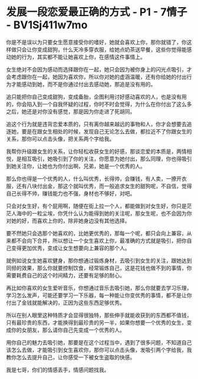 # 发展一段恋爱最正确的方式 - P1 - 7情子 - BV1Sj411w7mo

你是不是误以为只要女生愿意接受你的嗜好，她就会喜欢上你，那你就错了，你这样做只会让你变成甜狗，什么天冷多穿衣服，给她点奶茶送早餐，这些你觉得能感动她的行为，其实都不能让她喜欢上你，在感情这件事情上。

女生绝对不会因为感动而选择跟你在一起，她只会因为被你身上的闪光点吸引，才会考虑跟你在一起，她因为喜欢你，所以你对她的虚涵温暖，还有你给她的付出行为才能感动到她，而不是你通过付出去感动她，那追是没有用的。

追只能把你自己变成甜狗，变成备胎，企图利用讨好感动喜欢的人，也是没有用的，你会陷入到一个自我怀疑的过程，你时不时会觉得，为什么在你付出了这么多之后，她还是对你没有感觉，那是因为你走进了死胡同。

追这个行为就是违背恋爱本质的，只有离你越来越远的事物和人，你才会想要去追逐她，要是在跟女生相处的时候，发现自己无论怎么去做，都拉近不了你跟女生的关系，那你可以点击头像，把关系两个字给我。

我帮你升级跟女生的关系，让你轻松收获女生的好感，那谈恋爱的本质是，两情相悦，是相互吸引，她吸引到了你的关注，你愿意为她付出，那么同理，你也得吸引到她关注你，让她也为你付出啊，兄弟，她是一个优秀的人。

那么你也得是一个优秀的人，什么叫优秀，长得帅，会赚钱，有人卖，一撩开衣服，还有八块付出金，那这个就叫优秀，而一般追求女生的甜狗呢，不自信，觉得自己长得不帅，赚钱能力也不强，身材也不够好，对吧。

只会对女生好，有个屁用啊，随便在街上拉一个人，都能做到对女生好，你只是茫茫人海中的一粒尘埃，你凭什么认为能得到她的关注呢，那女生呢，也不会因为你对她的好，而喜欢上你的，除非她身边没有其他选择。

要不然她只会选那个她喜欢的，比她更优秀的，那每一个呢，都只会向上兼容，从来都不会向下合并，所以想让一个女生喜欢上你，最准确的方式就是吸引，把你自己变得更加优秀，变成让女生想要向上兼容的那个人。

就例如说女生她喜欢健身，那你想通过锻炼身材，去吸引到女生的关注，跟她达到同频的效果，那么你就要控制饮食，经常锻炼自己，这是花钱也做不到的事情，你需要耗费自己的这个时间精力，还要有足够的耐心。

再比如你喜欢的女生爱听音乐，你想通过音乐去吸引她，那么你就要去学习乐理，学习怎么发声，可能还要学习一下乐器，每一种能让你变优秀的事情，都不是让你付出了金钱就能解决的，正因为这些东西足够优秀。

所以在别人眼里这种特质才会显得很独特，那些伸手就能收获到的东西都不值钱，只有最珍贵的东西，才能换得到最珍贵的另一半，如果你想要一个优秀的女生，变成你的女朋友，那么请你自己先变成一个优秀的人。

用你自己的魅力去吸引她，那要是在这个过程当中，遇到了很多问题，不知道自己该怎么去做，才能吸引到女生喜欢你，那你可以点击头像，发吸引两个字给我，我教你怎么去提升自己，让你感受一下被女生盗取的快感。

我是七哥，你们的情感丢手，情感问题找我。
